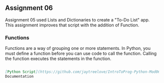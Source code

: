 ## Assignment 06

Assignment 05 used Lists and Dictionaries to create a "To-Do List" app.  This assignment improves that script with the addition of Function. 

### Functions

Functions are a way of grouping one or more statements. In Python, you must define a function before you can use code to call the function. Calling the function executes the statements in the function.

```markdown

[Python Script](https://github.com/jaytreelove/IntroToProg-Python-Mod06/blob/master/assignment06.py)
Documentation 

```


